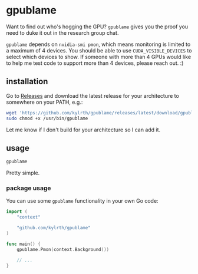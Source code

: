 # gpublame

Want to find out who's hogging the GPU? `gpublame` gives you the proof you need to duke it out in the research group chat.

`gpublame` depends on `nvidia-smi pmon`, which means monitoring is limited to a maximum of 4 devices. You should be able to use `CUDA_VISIBLE_DEVICES` to select which devices to show. If someone with more than 4 GPUs would like to help me test code to support more than 4 devices, please reach out. :)

## installation

Go to [Releases](https://github.com/kylrth/gpublame/releases) and download the latest release for your architecture to somewhere on your PATH, e.g.:

```sh
wget 'https://github.com/kylrth/gpublame/releases/latest/download/gpublame-amd64' -O - | sudo tee /usr/bin/gpublame > /dev/null
sudo chmod +x /usr/bin/gpublame
```

Let me know if I don't build for your architecture so I can add it.

## usage

```sh
gpublame
```

Pretty simple.

### package usage

You can use some `gpublame` functionality in your own Go code:

```go
import (
    "context"

    "github.com/kylrth/gpublame"
)

func main() {
    gpublame.Pmon(context.Background())

    // ...
}
```

